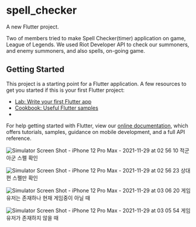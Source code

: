# spell_checker

A new Flutter project.


Two of members tried to make Spell Checker(timer) application on game, League of Legends.
We used Riot Developer API to check our summoners, and enemy summoners, and also spells, on-going game.

## Getting Started
This project is a starting point for a Flutter application.
A few resources to get you started if this is your first Flutter project:

- [Lab: Write your first Flutter app](https://flutter.dev/docs/get-started/codelab)
- [Cookbook: Useful Flutter samples](https://flutter.dev/docs/cookbook)
- 
For help getting started with Flutter, view our
[online documentation](https://flutter.dev/docs), which offers tutorials,
samples, guidance on mobile development, and a full API reference.

![Simulator Screen Shot - iPhone 12 Pro Max - 2021-11-29 at 02 56 10](https://user-images.githubusercontent.com/88092102/143862697-88189c72-d9dc-48df-ba71-0c2663586e81.png)
적군 아군 스펠 확인


![Simulator Screen Shot - iPhone 12 Pro Max - 2021-11-29 at 02 56 23](https://user-images.githubusercontent.com/88092102/143862743-6c534c20-1a0a-4d65-ac66-feb12cb62b57.png)
상대편 스펠만 확인 


![Simulator Screen Shot - iPhone 12 Pro Max - 2021-11-29 at 03 06 20](https://user-images.githubusercontent.com/88092102/143862005-b5795c08-2da9-4dcc-beb1-f6d77c336ca8.png)
게임 유저는 존재하나 현재 게임중이 아닐 때 



![Simulator Screen Shot - iPhone 12 Pro Max - 2021-11-29 at 03 05 54](https://user-images.githubusercontent.com/88092102/143862013-92f3eeec-7e0e-4e0b-924f-914a101b7108.png)
게임 유저가 존재하지 않을 때
